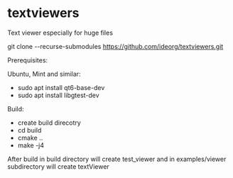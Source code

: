 # textviewers
Text viewer especially for huge files

git clone --recurse-submodules https://github.com/ideorg/textviewers.git

Prerequisites:

Ubuntu, Mint and similar:
* sudo apt install qt6-base-dev
* sudo apt install libgtest-dev

Build:
* create build direcotry
* cd build
* cmake ..
* make -j4

After build in build directory
will create test_viewer and in examples/viewer
subdirectory will create textViewer 